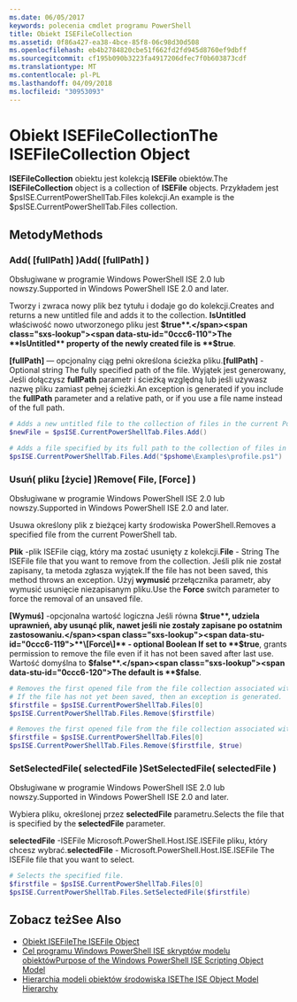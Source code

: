 ```yaml
---
ms.date: 06/05/2017
keywords: polecenia cmdlet programu PowerShell
title: Obiekt ISEFileCollection
ms.assetid: 0f86a427-ea38-4bce-85f8-06c98d30d508
ms.openlocfilehash: eb4b2784820cbe51f662fd2fd945d8760ef9dbff
ms.sourcegitcommit: cf195b090b3223fa4917206dfec7f0b603873cdf
ms.translationtype: MT
ms.contentlocale: pl-PL
ms.lasthandoff: 04/09/2018
ms.locfileid: "30953093"
---
```

# <a name="the-isefilecollection-object"></a><span data-ttu-id="0ccc6-103">Obiekt ISEFileCollection</span><span class="sxs-lookup"><span data-stu-id="0ccc6-103">The ISEFileCollection Object</span></span>

<span data-ttu-id="0ccc6-104">**ISEFileCollection** obiektu jest kolekcją **ISEFile** obiektów.</span><span class="sxs-lookup"><span data-stu-id="0ccc6-104">The **ISEFileCollection** object is a collection of **ISEFile** objects.</span></span> <span data-ttu-id="0ccc6-105">Przykładem jest $psISE.CurrentPowerShellTab.Files kolekcji.</span><span class="sxs-lookup"><span data-stu-id="0ccc6-105">An example is the $psISE.CurrentPowerShellTab.Files collection.</span></span>

## <a name="methods"></a><span data-ttu-id="0ccc6-106">Metody</span><span class="sxs-lookup"><span data-stu-id="0ccc6-106">Methods</span></span>

### <a name="add-fullpath-"></a><span data-ttu-id="0ccc6-107">Add\( \[fullPath\] \)</span><span class="sxs-lookup"><span data-stu-id="0ccc6-107">Add\( \[fullPath\] \)</span></span>

<span data-ttu-id="0ccc6-108">Obsługiwane w programie Windows PowerShell ISE 2.0 lub nowszy.</span><span class="sxs-lookup"><span data-stu-id="0ccc6-108">Supported in Windows PowerShell ISE 2.0 and later.</span></span>

<span data-ttu-id="0ccc6-109">Tworzy i zwraca nowy plik bez tytułu i dodaje go do kolekcji.</span><span class="sxs-lookup"><span data-stu-id="0ccc6-109">Creates and returns a new untitled file and adds it to the collection.</span></span> <span data-ttu-id="0ccc6-110">**IsUntitled** właściwość nowo utworzonego pliku jest **$true**.</span><span class="sxs-lookup"><span data-stu-id="0ccc6-110">The **IsUntitled** property of the newly created file is **$true**.</span></span>

<span data-ttu-id="0ccc6-111">**\[fullPath\]**  — opcjonalny ciąg pełni określona ścieżka pliku.</span><span class="sxs-lookup"><span data-stu-id="0ccc6-111">**\[fullPath\]** - Optional string The fully specified path of the file.</span></span> <span data-ttu-id="0ccc6-112">Wyjątek jest generowany, Jeśli dołączysz **fullPath** parametr i ścieżką względną lub jeśli używasz nazwę pliku zamiast pełnej ścieżki.</span><span class="sxs-lookup"><span data-stu-id="0ccc6-112">An exception is generated if you include the **fullPath** parameter and a relative path, or if you use a file name instead of the full path.</span></span>

```powershell
# Adds a new untitled file to the collection of files in the current PowerShell tab.
$newFile = $psISE.CurrentPowerShellTab.Files.Add()

# Adds a file specified by its full path to the collection of files in the current PowerShell tab.
$psISE.CurrentPowerShellTab.Files.Add("$pshome\Examples\profile.ps1")
```

### <a name="remove-file-force-"></a><span data-ttu-id="0ccc6-113">Usuń\( pliku \[życie\] \)</span><span class="sxs-lookup"><span data-stu-id="0ccc6-113">Remove\( File, \[Force\] \)</span></span>

<span data-ttu-id="0ccc6-114">Obsługiwane w programie Windows PowerShell ISE 2.0 lub nowszy.</span><span class="sxs-lookup"><span data-stu-id="0ccc6-114">Supported in Windows PowerShell ISE 2.0 and later.</span></span>

<span data-ttu-id="0ccc6-115">Usuwa określony plik z bieżącej karty środowiska PowerShell.</span><span class="sxs-lookup"><span data-stu-id="0ccc6-115">Removes a specified file from the current PowerShell tab.</span></span>

<span data-ttu-id="0ccc6-116">**Plik** -plik ISEFile ciąg, który ma zostać usunięty z kolekcji.</span><span class="sxs-lookup"><span data-stu-id="0ccc6-116">**File** - String The ISEFile file that you want to remove from the collection.</span></span> <span data-ttu-id="0ccc6-117">Jeśli plik nie został zapisany, ta metoda zgłasza wyjątek.</span><span class="sxs-lookup"><span data-stu-id="0ccc6-117">If the file has not been saved, this method throws an exception.</span></span> <span data-ttu-id="0ccc6-118">Użyj **wymusić** przełącznika parametr, aby wymusić usunięcie niezapisanym pliku.</span><span class="sxs-lookup"><span data-stu-id="0ccc6-118">Use the **Force** switch parameter to force the removal of an unsaved file.</span></span>

<span data-ttu-id="0ccc6-119">**\[Wymuś\]**  -opcjonalna wartość logiczna Jeśli równa **$true**, udziela uprawnień, aby usunąć plik, nawet jeśli nie zostały zapisane po ostatnim zastosowaniu.</span><span class="sxs-lookup"><span data-stu-id="0ccc6-119">**\[Force\]** - optional Boolean If set to **$true**, grants permission to remove the file even if it has not been saved after last use.</span></span> <span data-ttu-id="0ccc6-120">Wartość domyślna to **$false**.</span><span class="sxs-lookup"><span data-stu-id="0ccc6-120">The default is **$false**.</span></span>

```powershell
# Removes the first opened file from the file collection associated with the current PowerShell tab.
# If the file has not yet been saved, then an exception is generated.
$firstfile = $psISE.CurrentPowerShellTab.Files[0]
$psISE.CurrentPowerShellTab.Files.Remove($firstfile)

# Removes the first opened file from the file collection associated with the current PowerShell tab, even if it has not been saved.
$firstfile = $psISE.CurrentPowerShellTab.Files[0]
$psISE.CurrentPowerShellTab.Files.Remove($firstfile, $true)
```

### <a name="setselectedfile-selectedfile-"></a><span data-ttu-id="0ccc6-121">SetSelectedFile\( selectedFile \)</span><span class="sxs-lookup"><span data-stu-id="0ccc6-121">SetSelectedFile\( selectedFile \)</span></span>

<span data-ttu-id="0ccc6-122">Obsługiwane w programie Windows PowerShell ISE 2.0 lub nowszy.</span><span class="sxs-lookup"><span data-stu-id="0ccc6-122">Supported in Windows PowerShell ISE 2.0 and later.</span></span>

<span data-ttu-id="0ccc6-123">Wybiera pliku, określonej przez **selectedFile** parametru.</span><span class="sxs-lookup"><span data-stu-id="0ccc6-123">Selects the file that is specified by the **selectedFile** parameter.</span></span>

<span data-ttu-id="0ccc6-124">**selectedFile** -ISEFile Microsoft.PowerShell.Host.ISE.ISEFile pliku, który chcesz wybrać.</span><span class="sxs-lookup"><span data-stu-id="0ccc6-124">**selectedFile** - Microsoft.PowerShell.Host.ISE.ISEFile The ISEFile file that you want to select.</span></span>

```powershell
# Selects the specified file.
$firstfile = $psISE.CurrentPowerShellTab.Files[0]
$psISE.CurrentPowerShellTab.Files.SetSelectedFile($firstfile)
```

## <a name="see-also"></a><span data-ttu-id="0ccc6-125">Zobacz też</span><span class="sxs-lookup"><span data-stu-id="0ccc6-125">See Also</span></span>

- [<span data-ttu-id="0ccc6-126">Obiekt ISEFile</span><span class="sxs-lookup"><span data-stu-id="0ccc6-126">The ISEFile Object</span></span>](The-ISEFile-Object.md)
- [<span data-ttu-id="0ccc6-127">Cel programu Windows PowerShell ISE skryptów modelu obiektów</span><span class="sxs-lookup"><span data-stu-id="0ccc6-127">Purpose of the Windows PowerShell ISE Scripting Object Model</span></span>](Purpose-of-the-Windows-PowerShell-ISE-Scripting-Object-Model.md)
- [<span data-ttu-id="0ccc6-128">Hierarchia modeli obiektów środowiska ISE</span><span class="sxs-lookup"><span data-stu-id="0ccc6-128">The ISE Object Model Hierarchy</span></span>](The-ISE-Object-Model-Hierarchy.md)